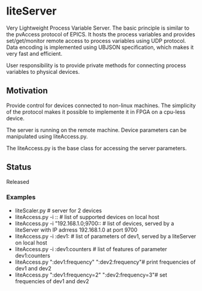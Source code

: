 # liteServer
Very Lightweight Process Variable Server. The basic principle is similar to the 
pvAccess protocol of EPICS. It hosts the process variables and provides 
set/get/monitor remote access to process variables using UDP protocol. 
Data encoding is implemented using UBJSON specification, which makes it very 
fast and efficient.

User responsibility is to provide private methods for connecting process variables to physical devices.

## Motivation
Provide control for devices connected to non-linux machines. 
The simplicity of the protocol makes it possible to implemente it in FPGA on a cpu-less device.

The server is running on the remote machine. Device parameters can be 
manipulated using liteAccess.py.

The liteAccess.py is the base class for accessing the server parameters.

## Status
Released

### Examples
- liteScaler.py # server for 2 devices 
- liteAccess.py -i :: # list of supported devices on local host
- liteAccess.py -i "192.168.1.0;9700:: # list of devices, served by a liteServer with IP adrress 192.168.1.0 at port 9700
- liteAccess.py -i :dev1: # list of parameters of dev1, served by a liteServer  on local host
- liteAccess.py -i :dev1:counters # list of features of parameter dev1:counters
- liteAccess.py ":dev1:frequency" ":dev2:frequency"# print frequencies of dev1 and dev2
- liteAccess.py ":dev1:frequency=2" ":dev2:frequency=3"# set frequencies of dev1 and dev2

